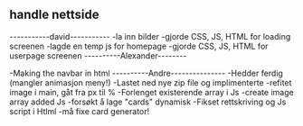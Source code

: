 ## handle nettside

-----------david-----------
-la inn bilder
-gjorde CSS, JS, HTML for loading screenen
-lagde en temp js for homepage
-gjorde CSS, JS, HTML for userpage screenen
----------Alexander--------

-Making the navbar in html
----------Andre---------------
-Hedder ferdig (mangler animasjon meny!)
-Lastet ned nye zip file og implimenterte
-refitet image i main, gåt fra px til %
-Forlenget existerende array i Js
-create image array added Js
-forsøkt å lage "cards" dynamisk
-Fikset rettskriving og Js script i Htlml
-må fixe card generator!

